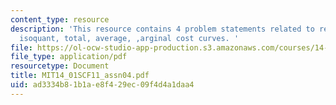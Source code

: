 ```yaml
---
content_type: resource
description: 'This resource contains 4 problem statements related to representative
  isoquant, total, average, ,arginal cost curves. '
file: https://ol-ocw-studio-app-production.s3.amazonaws.com/courses/14-01sc-principles-of-microeconomics-fall-2011/ad3334b81b1ae8f429ec09f4d4a1daa4_MIT14_01SCF11_assn04.pdf
file_type: application/pdf
resourcetype: Document
title: MIT14_01SCF11_assn04.pdf
uid: ad3334b8-1b1a-e8f4-29ec-09f4d4a1daa4
---
```

